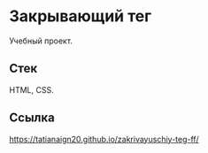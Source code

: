 # Закрывающий тег
Учебный проект.

## Стек
HTML, CSS.

## Ссылка
https://tatianaign20.github.io/zakrivayuschiy-teg-ff/
